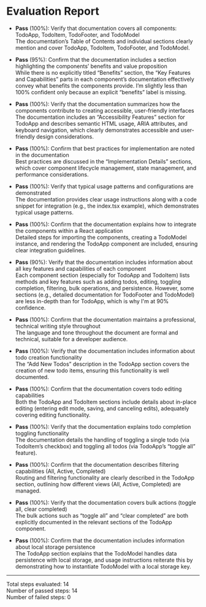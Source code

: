 # Evaluation Report

- **Pass** (100%): Verify that documentation covers all components: TodoApp, TodoItem, TodoFooter, and TodoModel  
  The documentation’s Table of Contents and individual sections clearly mention and cover TodoApp, TodoItem, TodoFooter, and TodoModel.

- **Pass** (95%): Confirm that the documentation includes a section highlighting the components’ benefits and value proposition  
  While there is no explicitly titled “Benefits” section, the “Key Features and Capabilities” parts in each component’s documentation effectively convey what benefits the components provide. I’m slightly less than 100% confident only because an explicit “benefits” label is missing.

- **Pass** (100%): Verify that the documentation summarizes how the components contribute to creating accessible, user-friendly interfaces  
  The documentation includes an “Accessibility Features” section for TodoApp and describes semantic HTML usage, ARIA attributes, and keyboard navigation, which clearly demonstrates accessible and user-friendly design considerations.

- **Pass** (100%): Confirm that best practices for implementation are noted in the documentation  
  Best practices are discussed in the “Implementation Details” sections, which cover component lifecycle management, state management, and performance considerations.

- **Pass** (100%): Verify that typical usage patterns and configurations are demonstrated  
  The documentation provides clear usage instructions along with a code snippet for integration (e.g., the index.tsx example), which demonstrates typical usage patterns.

- **Pass** (100%): Confirm that the documentation explains how to integrate the components within a React application  
  Detailed steps for importing the components, creating a TodoModel instance, and rendering the TodoApp component are included, ensuring clear integration guidelines.

- **Pass** (90%): Verify that the documentation includes information about all key features and capabilities of each component  
  Each component section (especially for TodoApp and TodoItem) lists methods and key features such as adding todos, editing, toggling completion, filtering, bulk operations, and persistence. However, some sections (e.g., detailed documentation for TodoFooter and TodoModel) are less in-depth than for TodoApp, which is why I'm at 90% confidence.

- **Pass** (100%): Confirm that the documentation maintains a professional, technical writing style throughout  
  The language and tone throughout the document are formal and technical, suitable for a developer audience.

- **Pass** (100%): Verify that the documentation includes information about todo creation functionality  
  The “Add New Todos” description in the TodoApp section covers the creation of new todo items, ensuring this functionality is well documented.

- **Pass** (100%): Confirm that the documentation covers todo editing capabilities  
  Both the TodoApp and TodoItem sections include details about in-place editing (entering edit mode, saving, and canceling edits), adequately covering editing functionality.

- **Pass** (100%): Verify that the documentation explains todo completion toggling functionality  
  The documentation details the handling of toggling a single todo (via TodoItem’s checkbox) and toggling all todos (via TodoApp’s “toggle all” feature).

- **Pass** (100%): Confirm that the documentation describes filtering capabilities (All, Active, Completed)  
  Routing and filtering functionality are clearly described in the TodoApp section, outlining how different views (All, Active, Completed) are managed.

- **Pass** (100%): Verify that the documentation covers bulk actions (toggle all, clear completed)  
  The bulk actions such as “toggle all” and “clear completed” are both explicitly documented in the relevant sections of the TodoApp component.

- **Pass** (100%): Confirm that the documentation includes information about local storage persistence  
  The TodoApp section explains that the TodoModel handles data persistence with local storage, and usage instructions reiterate this by demonstrating how to instantiate TodoModel with a local storage key.

---

Total steps evaluated: 14  
Number of passed steps: 14  
Number of failed steps: 0
